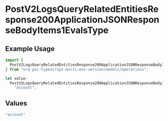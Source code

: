 # PostV2LogsQueryRelatedEntitiesResponse200ApplicationJSONResponseBodyItems1EvalsType

## Example Usage

```typescript
import {
  PostV2LogsQueryRelatedEntitiesResponse200ApplicationJSONResponseBodyItems1EvalsType,
} from "orq-poc-typescript-multi-env-version/models/operations";

let value:
  PostV2LogsQueryRelatedEntitiesResponse200ApplicationJSONResponseBodyItems1EvalsType =
    "account";
```

## Values

```typescript
"account"
```